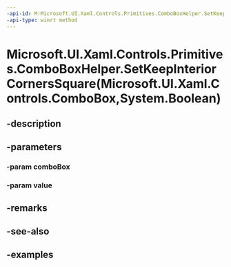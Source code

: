 ```yaml
---
-api-id: M:Microsoft.UI.Xaml.Controls.Primitives.ComboBoxHelper.SetKeepInteriorCornersSquare(Microsoft.UI.Xaml.Controls.ComboBox,System.Boolean)
-api-type: winrt method
---
```


# Microsoft.UI.Xaml.Controls.Primitives.ComboBoxHelper.SetKeepInteriorCornersSquare(Microsoft.UI.Xaml.Controls.ComboBox,System.Boolean)

<!--
public static void SetKeepInteriorCornersSquare (Microsoft.UI.Xaml.Controls.ComboBox comboBox, bool value);
-->


## -description

## -parameters

### -param comboBox

### -param value

## -remarks

## -see-also

## -examples


